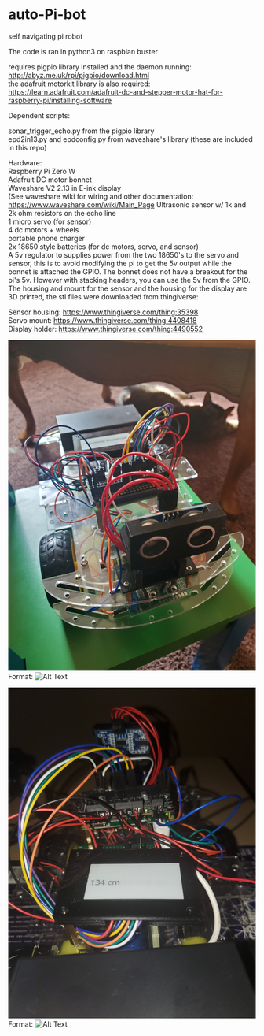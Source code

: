 # auto-Pi-bot
self navigating pi robot

The code is ran in python3 on raspbian buster 

requires pigpio library installed and the daemon running: http://abyz.me.uk/rpi/pigpio/download.html  
the adafruit motorkit library is also required: https://learn.adafruit.com/adafruit-dc-and-stepper-motor-hat-for-raspberry-pi/installing-software  

Dependent scripts:     

sonar_trigger_echo.py from the pigpio library  
epd2in13.py and epdconfig.py from waveshare's library 
(these are included in this repo)  

Hardware:  
Raspberry Pi Zero W  
Adafruit DC motor bonnet  
Waveshare V2 2.13 in E-ink display  
(See waveshare wiki for wiring and other documentation: https://www.waveshare.com/wiki/Main_Page
Ultrasonic sensor w/ 1k and 2k ohm resistors on the echo line  
1 micro servo (for sensor)  
4 dc motors + wheels  
portable phone charger  
2x 18650 style batteries (for dc motors, servo, and sensor)  
A 5v regulator to supplies power from the two 18650's to the servo and sensor, this is to avoid modifying the pi to get the 5v output while the bonnet is attached the GPIO. The bonnet does not have a breakout for the pi's 5v. However with stacking headers, you can use the 5v from the GPIO.  
The housing and mount for the sensor and the housing for the display are 3D printed, the stl files were downloaded from thingiverse:  

Sensor housing: https://www.thingiverse.com/thing:35398  
Servo mount: https://www.thingiverse.com/thing:4408418  
Display holder: https://www.thingiverse.com/thing:4490552

![picture](img/20200628_172526.jpg)
Format: ![Alt Text](url)  

![picture2](img/20200702_212620.jpg)
Format: ![Alt Text](url)
